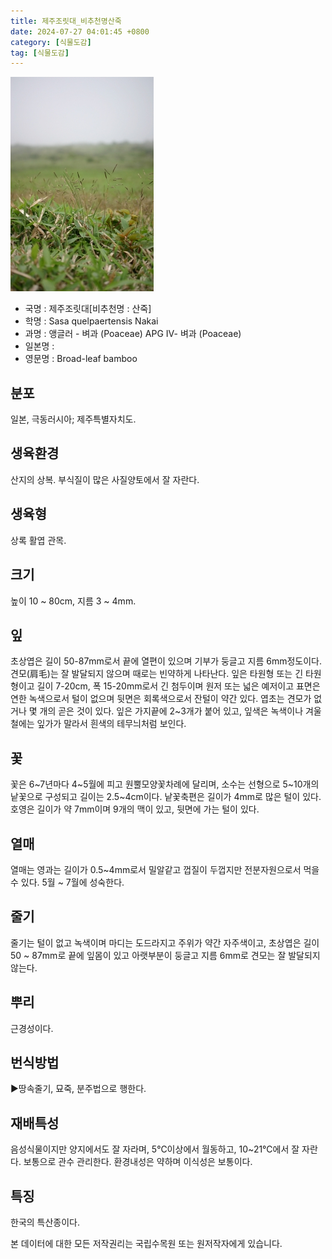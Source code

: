 ```yaml
---
title: 제주조릿대_비추천명산죽
date: 2024-07-27 04:01:45 +0800
category: [식물도감]
tag: [식물도감]
---
```




![제주조릿대[비추천명 : 산죽]](/assets/img/fileUpload/plants/basic/Gramineae/Sasa/24153/24153_2_th2.JPG)
- 국명 : 제주조릿대[비추천명 : 산죽]
- 학명 : Sasa quelpaertensis Nakai
- 과명 : 앵글러 - 벼과 (Poaceae) APG Ⅳ- 벼과 (Poaceae)
- 일본명 : 
- 영문명 : Broad-leaf bamboo


## 분포
일본, 극동러시아; 제주특별자치도.
## 생육환경
산지의 상복. 부식질이 많은 사질양토에서 잘 자란다.
## 생육형
상록 활엽 관목. 
## 크기
높이 10 ~ 80cm, 지름 3 ~ 4mm.
## 잎
초상엽은 길이 50-87mm로서 끝에 열편이 있으며 기부가 둥글고 지름 6mm정도이다. 견모(肩毛)는 잘 발달되지 않으며 때로는 빈약하게 나타난다. 잎은 타원형 또는 긴 타원형이고 길이 7-20cm, 폭 15-20mm로서 긴 첨두이며 원저 또는 넓은 예저이고 표면은 연한 녹색으로서 털이 없으며 뒷면은 회록색으로서 잔털이 약간 있다. 엽초는 견모가 없거나 몇 개의 곧은 것이 있다. 잎은 가지끝에 2~3개가 붙어 있고, 잎색은 녹색이나 겨울철에는 잎가가 말라서 흰색의 테무늬처럼 보인다.
## 꽃
꽃은 6~7년마다 4~5월에 피고 원뿔모양꽃차례에 달리며, 소수는 선형으로 5~10개의 낱꽃으로 구성되고 길이는 2.5~4cm이다. 낱꽃축편은 길이가 4mm로 많은 털이 있다. 호영은 길이가 약 7mm이며 9개의 맥이 있고, 뒷면에 가는 털이 있다.
## 열매
열매는 영과는 길이가 0.5~4mm로서 밀알같고 껍질이 두껍지만 전분자원으로서 먹을 수 있다. 5월 ~ 7월에 성숙한다.
## 줄기
줄기는 털이 없고 녹색이며 마디는 도드라지고 주위가 약간 자주색이고, 초상엽은 길이 50 ~ 87mm로 끝에 잎몸이 있고 아랫부분이 둥글고 지름 6mm로 견모는 잘 발달되지 않는다.
## 뿌리
근경성이다.
## 번식방법
▶땅속줄기, 묘죽, 분주법으로 행한다.
## 재배특성
음성식물이지만 양지에서도 잘 자라며, 5℃이상에서 월동하고, 10~21℃에서 잘 자란다. 보통으로 관수 관리한다. 환경내성은 약하며 이식성은 보통이다.
## 특징
한국의 특산종이다.






본 데이터에 대한 모든 저작권리는 국립수목원 또는 원저작자에게 있습니다.
